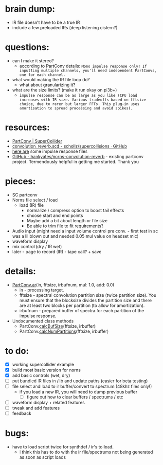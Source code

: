 # brain dump:
- IR file doesn't have to be a true IR
- include a few preloaded IRs (deep listening cistern?)

# questions:
- can I make it stereo?
	- according to PartConv details: `Mono impulse response only! If inputting multiple channels, you'll need independent PartConvs, one for each channel.`
- what would making the IR file loop do?
	- what about granularizing it?
- what are the size limits? (make it run okay on pi3b+)
	- `impulse response can be as large as you like (CPU load increases with IR size. Various tradeoffs based on fftsize choice, due to rarer but larger FFTs. This plug-in uses amortisation to spread processing and avoid spikes).`

# resources:
- [PartConv | SuperCollider](https://doc.sccode.org/Classes/PartConv.html)
- [convolution_reverb.scd -  schollz/supercollisions · GitHub](https://github.com/schollz/supercollisions/blob/main/convolution_reverb.scd)
- [here are](https://www.openair.hosted.york.ac.uk/?page_id=36) some impulse response files
- [GitHub - hankyates/norns-convolution-reverb](https://github.com/hankyates/norns-convolution-reverb) - existing partconv project. Termendously helpful in getting me started. Thank you 

# pieces:
- SC partconv 
- Norns file select / load
	- load (IR) file
		- normalize / compress option to boost tail effects
		- choose start and end points
		- Maybe add a bit about length or file size
		- Be able to trim file to fit requirements?
- Audio input (might need a input volume control pre conv. - first test in sc was a lil blown out and needed 0.05 mul value on headset mic) 
- waveform display
- mix control (dry / IR wet)
- later - page to record (IR) - tape call? + save

# details:
- [PartConv.ar](https://doc.sccode.org/Classes/PartConv.html)(in, fftsize, irbufnum, mul: 1.0, add: 0.0)
	- in - processing target.
	- fftsize - spectral convolution partition size (twice partition size). You must ensure that the blocksize divides the partition size and there are at least two blocks per partition (to allow for amortization).
	- irbufnum - prepared buffer of spectra for each partition of the impulse response.
- Undocumented class methods
	- PartConv.[calcBufSize](https://doc.sccode.org/Overviews/Methods.html#calcBufSize)(fftsize, irbuffer)
	- PartConv.[calcNumPartitions](https://doc.sccode.org/Overviews/Methods.html#calcNumPartitions)(fftsize, irbuffer)

 # to do:
 - [x] working supercollider example
 - [x] build most basic version for norns 
 - [x] add basic controls (wet, dry)
 - [ ] put bundled IR files in /lib and update paths (easier for beta testing)
 - [ ] file select and load to ir buffer/convert to spectrum (48khz files only!)
	- if you load a new IR, you will need to dump previous buffer
		- [ ] figure out how to clear buffers / spectrums / etc
- [ ] waveform display + related features
 - [ ] tweak and add features
 - [ ] feedback

# bugs: 
- have to load script twice for synthdef / ir's to load. 
	-  I think this has to do with the ir file/spectrums not being generated as soon as script loads
